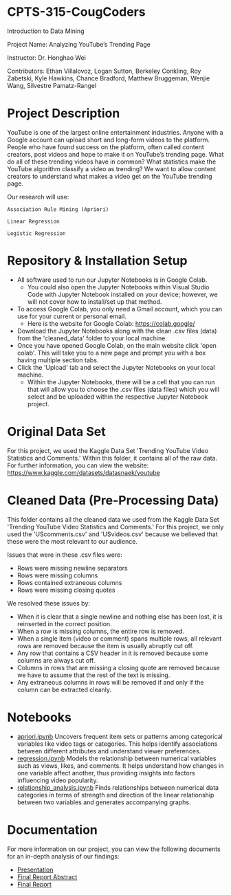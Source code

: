 # CPTS-315-CougCoders

Introduction to Data Mining

Project Name: Analyzing YouTube’s Trending Page

Instructor: Dr. Honghao Wei

Contributors: Ethan Villalovoz, Logan Sutton, Berkeley Conkling, Roy Zabetski, Kyle Hawkins, Chance Bradford, Matthew Bruggeman, Wenjie Wang, Silvestre Pamatz-Rangel

# Project Description 

YouTube is one of the largest online entertainment industries. Anyone with a Google account can upload short and long-form videos to the platform. People who have found success on the platform, often called content creators, post videos and hope to make it on YouTube’s trending page. What do all of these trending videos have in common? What statistics make the YouTube algorithm classify a video as trending? We want to allow content creators to understand what makes a video get on the YouTube trending page.

Our research will use:

    Association Rule Mining (Apriori)

    Linear Regression

    Logistic Regression


# Repository & Installation Setup

- All software used to run our Jupyter Notebooks is in Google Colab.
    - You could also open the Jupyter Notebooks within Visual Studio Code with Jupyter Notebook installed on your device; however, we will not cover how to install/set up that method.
- To access Google Colab, you only need a Gmail account, which you can use for your current or personal email.
    - Here is the website for Google Colab: https://colab.google/
- Download the Jupyter Notebooks along with the clean .csv files (data) from the 'cleaned_data' folder to your local machine.
- Once you have opened Google Colab, on the main website click 'open colab'. This will take you to a new page and prompt you with a box having multiple section tabs.
- Click the 'Upload' tab and select the Jupyter Notebooks on your local machine.
    - Within the Jupyter Notebooks, there will be a cell that you can run that will allow you to choose the .csv files (data files) which you will select and be uploaded within the respective Jupyter Notebook project.

# Original Data Set

For this project, we used the Kaggle Data Set 'Trending YouTube Video Statistics and Comments.' Within this folder, it contains all of the raw data. For further information, you can view the website: https://www.kaggle.com/datasets/datasnaek/youtube

# Cleaned Data (Pre-Processing Data)

This folder contains all the cleaned data we used from the Kaggle Data Set 'Trending YouTube Video Statistics and Comments.' For this project, we only used the 'UScomments.csv' and 'USvideos.csv' because we believed that these were the most relevant to our audience.

Issues that were in these .csv files were:

- Rows were missing newline separators
- Rows were missing columns
- Rows contained extraneous columns
- Rows were missing closing quotes

We resolved these issues by:

- When it is clear that a single newline and nothing else has been lost, it is reinserted in the correct position.
- When a row is missing columns, the entire row is removed.
- When a single item (video or comment) spans multiple rows, all relevant rows are removed because the item is usually abruptly cut off.
- Any row that contains a CSV header in it is removed because some columns are always cut off.
- Columns in rows that are missing a closing quote are removed because we have to assume that the rest of the text is missing.
- Any extraneous columns in rows will be removed if and only if the column can be extracted cleanly.

# Notebooks

- [apriori.ipynb](notebooks/apriori.ipynb)
    Uncovers frequent item sets or patterns among categorical variables like video tags or categories. This helps identify associations between different attributes and understand viewer preferences.
- [regression.ipynb](notebooks/regression.ipynb)
    Models the relationship between numerical variables such as views, likes, and comments. It helps understand how changes in one variable affect another, thus providing insights into factors influencing video popularity.
- [relationship_analysis.ipynb](notebooks/relationship_analysis.ipynb)
    Finds relationships between numerical data categories in terms of strength and direction of the linear relationship between two variables and generates accompanying graphs.

# Documentation 

For more information on our project, you can view the following documents for an in-depth analysis of our findings:

- [Presentation](documents/presentation.pdf)
- [Final Report Abstract](documents/CPT_S-315-Final-Report-Abstract.pdf)
- [Final Report](documents/CPT_S-315-Final-Report.pdf)

